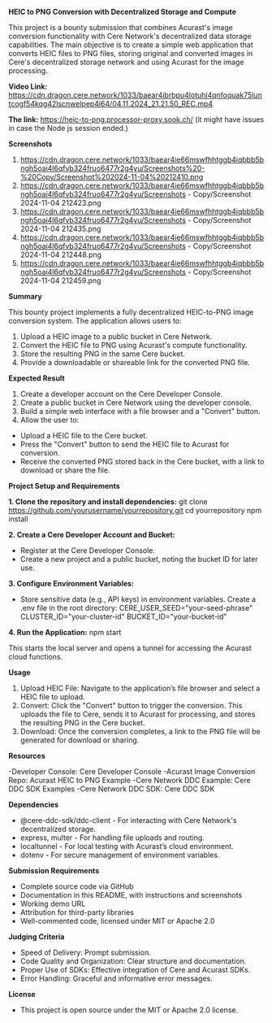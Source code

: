 **HEIC to PNG Conversion with Decentralized Storage and Compute**

This project is a bounty submission that combines Acurast's image conversion functionality with Cere Network's decentralized data storage capabilities. The main objective is to create a simple web application that converts HEIC files to PNG files, storing original and converted images in Cere's decentralized storage network and using Acurast for the image processing.

**Video Link:** https://cdn.dragon.cere.network/1033/baear4ibrbpu4lotuhl4qnfoquak75luntcogf54kqg42lscnwelpep4i64/04.11.2024_21.21.50_REC.mp4

**The link:** https://heic-to-png.processor-proxy.sook.ch/            (it might have issues in case the Node js session ended.)

**Screenshots**
1. https://cdn.dragon.cere.network/1033/baear4ie66mswfhhtggb4iqbbb5bngh5oai4l6qfvb324fruo6477r2g4yu/Screenshots%20-%20Copy/Screenshot%202024-11-04%20212410.png
2. https://cdn.dragon.cere.network/1033/baear4ie66mswfhhtggb4iqbbb5bngh5oai4l6qfvb324fruo6477r2g4yu/Screenshots - Copy/Screenshot 2024-11-04 212423.png
3. https://cdn.dragon.cere.network/1033/baear4ie66mswfhhtggb4iqbbb5bngh5oai4l6qfvb324fruo6477r2g4yu/Screenshots - Copy/Screenshot 2024-11-04 212435.png
4. https://cdn.dragon.cere.network/1033/baear4ie66mswfhhtggb4iqbbb5bngh5oai4l6qfvb324fruo6477r2g4yu/Screenshots - Copy/Screenshot 2024-11-04 212448.png
5. https://cdn.dragon.cere.network/1033/baear4ie66mswfhhtggb4iqbbb5bngh5oai4l6qfvb324fruo6477r2g4yu/Screenshots - Copy/Screenshot 2024-11-04 212459.png
   
**Summary**

This bounty project implements a fully decentralized HEIC-to-PNG image conversion system. The application allows users to:

1. Upload a HEIC image to a public bucket in Cere Network.
2. Convert the HEIC file to PNG using Acurast's compute functionality.
3. Store the resulting PNG in the same Cere bucket.
4. Provide a downloadable or shareable link for the converted PNG file.

**Expected Result**

1. Create a developer account on the Cere Developer Console.
2. Create a public bucket in Cere Network using the developer console.
3. Build a simple web interface with a file browser and a "Convert" button.
4. Allow the user to:
  - Upload a HEIC file to the Cere bucket.
  - Press the "Convert" button to send the HEIC file to Acurast for conversion.
  - Receive the converted PNG stored back in the Cere bucket, with a link to download or share the file.

**Project Setup and Requirements**

**1. Clone the repository and install dependencies:**
   git clone https://github.com/yourusername/yourrepository.git
cd yourrepository
npm install

**2. Create a Cere Developer Account and Bucket:**

- Register at the Cere Developer Console.
- Create a new project and a public bucket, noting the bucket ID for later use.

**3. Configure Environment Variables:**

- Store sensitive data (e.g., API keys) in environment variables. Create a .env file in the root directory:
  CERE_USER_SEED="your-seed-phrase"
CLUSTER_ID="your-cluster-id"
BUCKET_ID="your-bucket-id"

**4. Run the Application:**
npm start

This starts the local server and opens a tunnel for accessing the Acurast cloud functions.

**Usage**

1. Upload HEIC File: Navigate to the application’s file browser and select a HEIC file to upload.
2. Convert: Click the "Convert" button to trigger the conversion. This uploads the file to Cere, sends it to Acurast for processing, and stores the resulting PNG in the Cere bucket.
3. Download: Once the conversion completes, a link to the PNG file will be generated for download or sharing.
   
**Resources**

-Developer Console: Cere Developer Console
-Acurast Image Conversion Repo: Acurast HEIC to PNG Example
-Cere Network DDC Example: Cere DDC SDK Examples
-Cere Network DDC SDK: Cere DDC SDK

**Dependencies**

- @cere-ddc-sdk/ddc-client - For interacting with Cere Network's decentralized storage.
- express, multer - For handling file uploads and routing.
- localtunnel - For local testing with Acurast’s cloud environment.
- dotenv - For secure management of environment variables.
  

**Submission Requirements**
- Complete source code via GitHub
- Documentation in this README, with instructions and screenshots
- Working demo URL
- Attribution for third-party libraries
- Well-commented code, licensed under MIT or Apache 2.0
  
**Judging Criteria**

- Speed of Delivery: Prompt submission.
- Code Quality and Organization: Clear structure and documentation.
- Proper Use of SDKs: Effective integration of Cere and Acurast SDKs.
- Error Handling: Graceful and informative error messages.
  
**License**

- This project is open source under the MIT or Apache 2.0 license.
